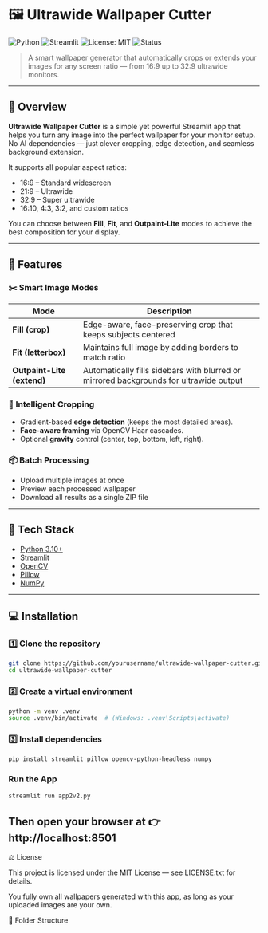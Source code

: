 # 🖼️ Ultrawide Wallpaper Cutter

![Python](https://img.shields.io/badge/Python-3.10%2B-blue)
![Streamlit](https://img.shields.io/badge/Streamlit-App-red)
![License: MIT](https://img.shields.io/badge/License-MIT-green)
![Status](https://img.shields.io/badge/Status-Active-success)

> A smart wallpaper generator that automatically crops or extends your images for any screen ratio — from 16:9 up to 32:9 ultrawide monitors.

---

## 🎯 Overview

**Ultrawide Wallpaper Cutter** is a simple yet powerful Streamlit app that helps you turn any image into the perfect wallpaper for your monitor setup.  
No AI dependencies — just clever cropping, edge detection, and seamless background extension.

It supports all popular aspect ratios:
- 16:9 – Standard widescreen  
- 21:9 – Ultrawide  
- 32:9 – Super ultrawide  
- 16:10, 4:3, 3:2, and custom ratios  

You can choose between **Fill**, **Fit**, and **Outpaint-Lite** modes to achieve the best composition for your display.

---

## 🚀 Features

### ✂️ Smart Image Modes
| Mode | Description |
|------|--------------|
| **Fill (crop)** | Edge-aware, face-preserving crop that keeps subjects centered |
| **Fit (letterbox)** | Maintains full image by adding borders to match ratio |
| **Outpaint-Lite (extend)** | Automatically fills sidebars with blurred or mirrored backgrounds for ultrawide output |

### 🧠 Intelligent Cropping
- Gradient-based **edge detection** (keeps the most detailed areas).
- **Face-aware framing** via OpenCV Haar cascades.
- Optional **gravity** control (center, top, bottom, left, right).

### 📦 Batch Processing
- Upload multiple images at once  
- Preview each processed wallpaper  
- Download all results as a single ZIP file

---

## 🧰 Tech Stack

- [Python 3.10+](https://www.python.org/)
- [Streamlit](https://streamlit.io/)
- [OpenCV](https://opencv.org/)
- [Pillow](https://python-pillow.org/)
- [NumPy](https://numpy.org/)

---

## 💻 Installation

### 1️⃣ Clone the repository
```bash
git clone https://github.com/yourusername/ultrawide-wallpaper-cutter.git
cd ultrawide-wallpaper-cutter

```
### 2️⃣ Create a virtual environment
```bash
python -m venv .venv
source .venv/bin/activate  # (Windows: .venv\Scripts\activate)
```
### 3️⃣ Install dependencies
```bash
pip install streamlit pillow opencv-python-headless numpy
```
### Run the App
```bash
streamlit run app2v2.py
```
Then open your browser at 👉 http://localhost:8501
---
⚖️ License

This project is licensed under the MIT License — see LICENSE.txt
 for details.

You fully own all wallpapers generated with this app, as long as your uploaded images are your own.

🧩 Folder Structure


